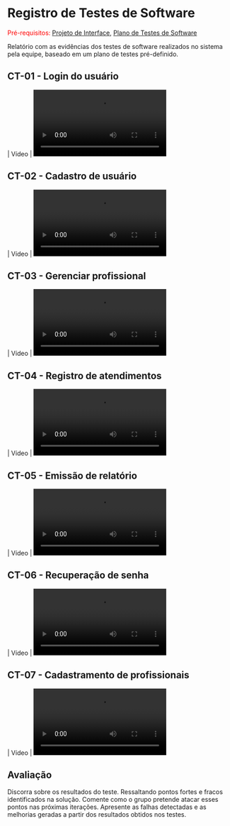 # Registro de Testes de Software

<span style="color:red">Pré-requisitos: <a href="3-Projeto de Interface.md"> Projeto de Interface</a></span>, <a href="8-Plano de Testes de Software.md"> Plano de Testes de Software</a>

Relatório com as evidências dos testes de software realizados no sistema pela equipe, baseado em um plano de testes pré-definido.


## CT-01 - Login do usuário

|	Vídeo 	| <video src=""> |

## CT-02 - Cadastro de usuário
  
|	Vídeo 	| <video src=""> |

## CT-03 - Gerenciar profissional

|	Vídeo 	| <video src=""> |

## CT-04 - Registro de atendimentos

|	Vídeo 	| <video src=""> |

## CT-05 - Emissão de relatório

|	Vídeo 	| <video src=""> |

## CT-06 - Recuperação de senha

|	Vídeo 	| <video src=""> |

## CT-07 - Cadastramento de profissionais

|	Vídeo 	| <video src=""> |

## Avaliação

Discorra sobre os resultados do teste. Ressaltando pontos fortes e fracos identificados na solução. Comente como o grupo pretende atacar esses pontos nas próximas iterações. Apresente as falhas detectadas e as melhorias geradas a partir dos resultados obtidos nos testes.
